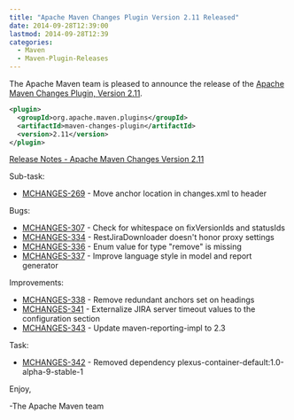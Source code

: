 ```yaml
---
title: "Apache Maven Changes Plugin Version 2.11 Released"
date: 2014-09-28T12:39:00
lastmod: 2014-09-28T12:39
categories:
  - Maven
  - Maven-Plugin-Releases
---
```

The Apache Maven team is pleased to announce the release of the 
[Apache Maven Changes Plugin, Version 2.11](http://maven.apache.org/plugins/maven-changes-plugin).


```xml
<plugin>
  <groupId>org.apache.maven.plugins</groupId>
  <artifactId>maven-changes-plugin</artifactId>
  <version>2.11</version>
</plugin>
```

<!-- more -->

[Release Notes - Apache Maven Changes Version 2.11](http://jira.codehaus.org/secure/ReleaseNote.jspa?projectId=11212&version=20323)

Sub-task:

 * [MCHANGES-269](https://issues.apache.org/jira/browse/MCHANGES-269) - Move anchor location in changes.xml to header

Bugs:

 * [MCHANGES-307](https://issues.apache.org/jira/browse/MCHANGES-307) - Check for whitespace on fixVersionIds and statusIds
 * [MCHANGES-334](https://issues.apache.org/jira/browse/MCHANGES-334) - RestJiraDownloader doesn't honor proxy settings
 * [MCHANGES-336](https://issues.apache.org/jira/browse/MCHANGES-336) - Enum value for type "remove" is missing
 * [MCHANGES-337](https://issues.apache.org/jira/browse/MCHANGES-337) - Improve language style in model and report generator

Improvements:

 * [MCHANGES-338](https://issues.apache.org/jira/browse/MCHANGES-338) - Remove redundant anchors set on headings
 * [MCHANGES-341](https://issues.apache.org/jira/browse/MCHANGES-341) - Externalize JIRA server timeout values to the configuration section
 * [MCHANGES-343](https://issues.apache.org/jira/browse/MCHANGES-343) - Update maven-reporting-impl to 2.3

Task:

 * [MCHANGES-342](https://issues.apache.org/jira/browse/MCHANGES-342) - Removed dependency plexus-container-default:1.0-alpha-9-stable-1


Enjoy,

-The Apache Maven team
